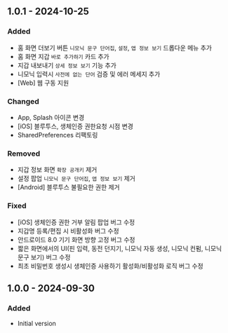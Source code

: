 ## 1.0.1 - 2024-10-25
### Added
* 홈 화면 더보기 버튼 `니모닉 문구 단어집`, `설정`, `앱 정보 보기` 드롭다운 메뉴 추가
* 홈 화면 지갑 `바로 추가하기` 카드 추가
* 지갑 내보내기 `상세 정보 보기` 기능 추가
* 니모닉 입력시 `사전에 없는 단어` 검증 및 에러 메세지 추가
* [Web] 웹 구동 지원

### Changed
* App, Splash 아이콘 변경
* [iOS] 블루투스, 생체인증 권한요청 시점 변경
* SharedPreferences 리팩토링

### Removed
* 지갑 정보 화면 `확장 공개키` 제거
* 설정 팝업 `니모닉 문구 단어집`, `앱 정보 보기` 제거
* [Android] 블루투스 불필요한 권한 제거

### Fixed
* [iOS] 생체인증 권한 거부 알림 팝업 버그 수정
* 지갑명 등록/편집 시 비활성화 버그 수정
* 안드로이드 8.0 기기 화면 방향 고정 버그 수정
* 짧은 화면에서의 UI(핀 입력, 동전 던지기, 니모닉 자동 생성, 니모닉 컨펌, 니모닉 문구 보기) 버그 수정
* 최초 비밀번호 생성시 생체인증 사용하기 활성화/비활성화 로직 버그 수정

## 1.0.0 - 2024-09-30
### Added
* Initial version